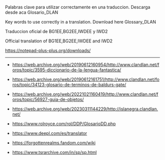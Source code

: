 Palabras clave para utilizar correctamente en una traduccion. Descarga desde aca Glosario_DLAN

Key words to use correctly in a translation. Download here Glossary_DLAN

Traduccion oficial de BG1EE,BG2EE,IWDEE y IWD2

Official translation of BG1EE,BG2EE,IWDEE and IWD2

https://notepad-plus-plus.org/downloads/

----------------------------------------------------------------------------------------------------------------------------------------------------------------------------------------------------------------


- https://web.archive.org/web/20190612160954/http://www.clandlan.net/foros/topic/3595-diccionario-de-la-lengua-fantastica/


- https://web.archive.org/web/20190612161751/http://www.clandlan.net/foros/topic/34123-glosario-de-terminos-de-baldurs-gate/


- https://web.archive.org/web/20221021160419/http://www.clandlan.net/foros/topic/56927-guia-de-objetos/


- https://web.archive.org/web/20230311144229/http://islanegra.clandlan.net/

- https://www.rolroyce.com/rol/DDP/GlosarioDD.php

- https://www.deepl.com/es/translator

- https://forgottenrealms.fandom.com/wiki

- https://www.tsrarchive.com/in/sp/sp.html
